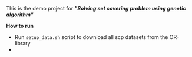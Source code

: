 This is the demo project for ***"Solving set covering problem using genetic algorithm"***

**How to run**
- Run `setup_data.sh` script to download all scp datasets from the OR-library
- 

